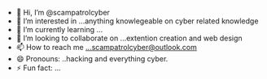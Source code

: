 - 👋 Hi, I’m @scampatrolcyber
- 👀 I’m interested in ...anything knowlegeable on cyber related knowledge 
- 🌱 I’m currently learning ...
- 💞️ I’m looking to collaborate on ...extention creation and web design 
- 📫 How to reach me ...scampatrolcyber@outlook.com
- 😄 Pronouns: ..hacking and everything cyber.
- ⚡ Fun fact: ...

<!---
scampatrolcyber/scampatrolcyber is a ✨ special ✨ repository because its `README.md` (this file) appears on your GitHub profile.
You can click the Preview link to take a look at your changes.
--->
